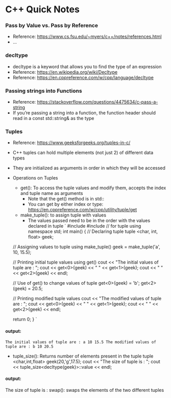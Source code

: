 # C++ Quick Notes

### Pass by Value vs. Pass by Reference
- Reference: https://www.cs.fsu.edu/~myers/c++/notes/references.html
- ...

### decltype
- decltype is a keyword that allows you to find the type of an expression
- Reference: https://en.wikipedia.org/wiki/Decltype
- Reference: https://en.cppreference.com/w/cpp/language/decltype


### Passing strings into Functions
- Reference: https://stackoverflow.com/questions/4475634/c-pass-a-string
- If you’re passing a string into a function, the function header should read in a const std::string& as the type

### Tuples
- Reference: https://www.geeksforgeeks.org/tuples-in-c/
- C++ tuples can hold multiple elements (not just 2) of different data types
- They are initialized as arguments in order in which they will be accessed
- Operations on Tuples
    - get(): To access the tuple values and modify them, accepts the index and tuple name as arguments
        - Note that the get() method is in std::
        - You can get by either index or type: https://en.cppreference.com/w/cpp/utility/tuple/get
    - make_tuple(): to assign tuple with values
        - The values passed need to be in the order with the values declared in tuple
`
#include<iostream>
#include<tuple> // for tuple
using namespace std;
int main()
{
    // Declaring tuple
    tuple <char, int, float> geek;
  
    // Assigning values to tuple using make_tuple()
    geek = make_tuple('a', 10, 15.5);
  
    // Printing initial tuple values using get()
    cout << "The initial values of tuple are : ";
    cout << get<0>(geek) << " " << get<1>(geek);
    cout << " " << get<2>(geek) << endl;
  
    // Use of get() to change values of tuple
    get<0>(geek) = 'b';
    get<2>(geek) =  20.5;
  
     // Printing modified tuple values
    cout << "The modified values of tuple are : ";
    cout << get<0>(geek) << " " << get<1>(geek);
    cout << " " << get<2>(geek) << endl;
  
    return 0;
}
`
#### output:
`
The initial values of tuple are : a 10 15.5
The modified values of tuple are : b 10 20.5
`

- tuple_size(): Returns number of elements present in the tuple
tuple <char,int,float> geek(20,'g',17.5);
cout << "The size of tuple is : ";
cout << tuple_size<decltype(geek)>::value << endl;

#### output:
The size of tuple is :
swap(): swaps the elements of the two different tuples
